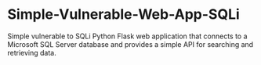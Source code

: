 # Simple-Vulnerable-Web-App-SQLi
Simple vulnerable to SQLi Python Flask web application that connects to a Microsoft SQL Server database and provides a simple API for searching and retrieving data.
